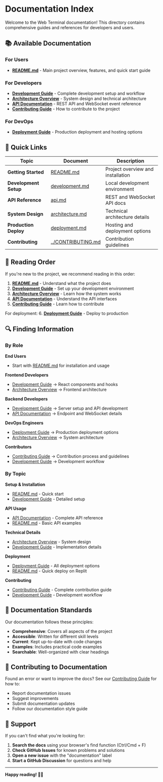 # Documentation Index

Welcome to the Web Terminal documentation! This directory contains comprehensive guides and references for developers and users.

## 📚 Available Documentation

### For Users

- **[README.md](../README.md)** - Main project overview, features, and quick start guide

### For Developers

- **[Development Guide](development.md)** - Complete development setup and workflow
- **[Architecture Overview](architecture.md)** - System design and technical architecture
- **[API Documentation](api.md)** - REST API and WebSocket event reference
- **[Contributing Guide](../CONTRIBUTING.md)** - How to contribute to the project

### For DevOps

- **[Deployment Guide](deployment.md)** - Production deployment and hosting options

## 🚀 Quick Links

| Topic                 | Document                                 | Description                       |
| --------------------- | ---------------------------------------- | --------------------------------- |
| **Getting Started**   | [README.md](../README.md)                | Project overview and installation |
| **Development Setup** | [development.md](development.md)         | Local development environment     |
| **API Reference**     | [api.md](api.md)                         | REST and WebSocket API docs       |
| **System Design**     | [architecture.md](architecture.md)       | Technical architecture details    |
| **Production Deploy** | [deployment.md](deployment.md)           | Hosting and deployment options    |
| **Contributing**      | [../CONTRIBUTING.md](../CONTRIBUTING.md) | Contribution guidelines           |

## 📖 Reading Order

If you're new to the project, we recommend reading in this order:

1. **[README.md](../README.md)** - Understand what the project does
2. **[Development Guide](development.md)** - Set up your development environment
3. **[Architecture Overview](architecture.md)** - Learn how the system works
4. **[API Documentation](api.md)** - Understand the API interfaces
5. **[Contributing Guide](../CONTRIBUTING.md)** - Learn how to contribute

For deployment: 6. **[Deployment Guide](deployment.md)** - Deploy to production

## 🔍 Finding Information

### By Role

**End Users**

- Start with [README.md](../README.md) for installation and usage

**Frontend Developers**

- [Development Guide](development.md) → React components and hooks
- [Architecture Overview](architecture.md) → Frontend architecture

**Backend Developers**

- [Development Guide](development.md) → Server setup and API development
- [API Documentation](api.md) → Endpoint and WebSocket details

**DevOps Engineers**

- [Deployment Guide](deployment.md) → Production deployment options
- [Architecture Overview](architecture.md) → System architecture

**Contributors**

- [Contributing Guide](../CONTRIBUTING.md) → Contribution process and guidelines
- [Development Guide](development.md) → Development workflow

### By Topic

**Setup & Installation**

- [README.md](../README.md) - Quick start
- [Development Guide](development.md) - Detailed setup

**API Usage**

- [API Documentation](api.md) - Complete API reference
- [README.md](../README.md) - Basic API examples

**Technical Details**

- [Architecture Overview](architecture.md) - System design
- [Development Guide](development.md) - Implementation details

**Deployment**

- [Deployment Guide](deployment.md) - All deployment options
- [README.md](../README.md) - Quick deploy on Replit

**Contributing**

- [Contributing Guide](../CONTRIBUTING.md) - Complete contribution guide
- [Development Guide](development.md) - Development workflow

## 📝 Documentation Standards

Our documentation follows these principles:

- **Comprehensive**: Covers all aspects of the project
- **Accessible**: Written for different skill levels
- **Current**: Kept up-to-date with code changes
- **Examples**: Includes practical code examples
- **Searchable**: Well-organized with clear headings

## 🤝 Contributing to Documentation

Found an error or want to improve the docs? See our [Contributing Guide](../CONTRIBUTING.md) for how to:

- Report documentation issues
- Suggest improvements
- Submit documentation updates
- Follow our documentation style guide

## 📧 Support

If you can't find what you're looking for:

1. **Search the docs** using your browser's find function (Ctrl/Cmd + F)
2. **Check GitHub Issues** for known problems and solutions
3. **Open a new issue** with the "documentation" label
4. **Start a GitHub Discussion** for questions and help

---

**Happy reading! 📖✨**
